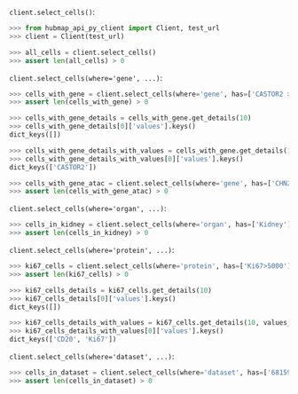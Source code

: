 `client.select_cells()`:
```python
>>> from hubmap_api_py_client import Client, test_url
>>> client = Client(test_url)

>>> all_cells = client.select_cells()
>>> assert len(all_cells) > 0

```


`client.select_cells(where='gene', ...)`:
```python
>>> cells_with_gene = client.select_cells(where='gene', has=['CASTOR2 > 1'], genomic_modality='rna')
>>> assert len(cells_with_gene) > 0

>>> cells_with_gene_details = cells_with_gene.get_details(10)
>>> cells_with_gene_details[0]['values'].keys()
dict_keys([])

>>> cells_with_gene_details_with_values = cells_with_gene.get_details(10, values_included=['CASTOR2'])
>>> cells_with_gene_details_with_values[0]['values'].keys()
dict_keys(['CASTOR2'])

>>> cells_with_gene_atac = client.select_cells(where='gene', has=['CHN2'], genomic_modality='atac')
>>> assert len(cells_with_gene_atac) > 0

```

`client.select_cells(where='organ', ...)`:
```python
>>> cells_in_kidney = client.select_cells(where='organ', has=['Kidney'])
>>> assert len(cells_in_kidney) > 0

```

`client.select_cells(where='protein', ...)`:
```python
>>> ki67_cells = client.select_cells(where='protein', has=['Ki67>5000'])
>>> assert len(ki67_cells) > 0

>>> ki67_cells_details = ki67_cells.get_details(10)
>>> ki67_cells_details[0]['values'].keys()
dict_keys([])

>>> ki67_cells_details_with_values = ki67_cells.get_details(10, values_included=['Ki67', 'CD20'])
>>> ki67_cells_details_with_values[0]['values'].keys()
dict_keys(['CD20', 'Ki67'])

```

`client.select_cells(where='dataset', ...)`:
```python
>>> cells_in_dataset = client.select_cells(where='dataset', has=['68159e4bd6a2cea1cd66e8f3050cfcb7'])
>>> assert len(cells_in_dataset) > 0

```
